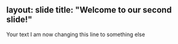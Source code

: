 layout: slide
title: "Welcome to our second slide!"
---
Your text
I am now changing this line to something else

